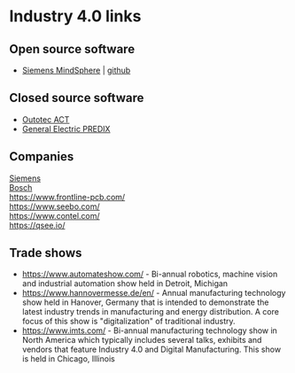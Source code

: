 # Industry 4.0 links

## Open source software
* [Siemens MindSphere](https://siemens.mindsphere.io/en) | [github](https://github.com/mindsphere)

## Closed source software
* [Outotec ACT](https://www.outotec.com/products-and-services/technologies/analyzers-and-automation/act-advanced-process-control/) <br>
* [General Electric PREDIX](https://www.predix.io/)

## Companies
[Siemens](https://new.siemens.com/global/en/products/automation.html)<br>
[Bosch](https://www.bosch.com/products-and-services/connected-products-and-services/industry-4-0/)<br>
https://www.frontline-pcb.com/<br>
https://www.seebo.com/<br>
https://www.contel.com/<br>
https://qsee.io/<br>


## Trade shows
* https://www.automateshow.com/ - Bi-annual robotics, machine vision and industrial automation show held in Detroit, Michigan<br>
* https://www.hannovermesse.de/en/ - Annual manufacturing technology show held in Hanover, Germany that is intended to demonstrate the latest industry trends in manufacturing and energy distribution. A core focus of this show is "digitalization" of traditional industry.<br>
* https://www.imts.com/ - Bi-annual manufacturing technology show in North America which typically includes several talks, exhibits and vendors that feature Industry 4.0 and Digital Manufacturing. This show is held in Chicago, Illinois
